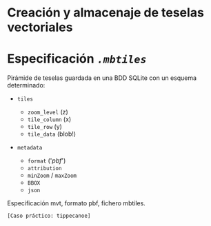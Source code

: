 # Creación y almacenaje de teselas vectoriales

# Especificación *`.mbtiles`*

Pirámide de teselas guardada en una BDD SQLite con un esquema determinado:

* `tiles`
    * `zoom_level` (z)
    * `tile_column` (x)
    * `tile_row` (y)
    * `tile_data` (blob!)

* `metadata`
    * `format` ('*pbf*')
    * `attribution`
    * `minZoom` / `maxZoom`
    * `BBOX`
    * `json`


Especificación mvt, formato pbf, fichero mbtiles.

`[Caso práctico: tippecanoe]`